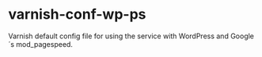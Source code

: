 varnish-conf-wp-ps
==================

Varnish default config file for using the service with WordPress and Google´s mod_pagespeed.
